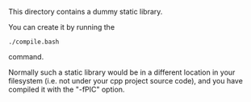 This directory contains a dummy static library.

You can create it by running the

    ./compile.bash
    
command.

Normally such a static library would be in a different location in your filesystem (i.e. not under your cpp project source code), and you have compiled it with the "-fPIC" option.


